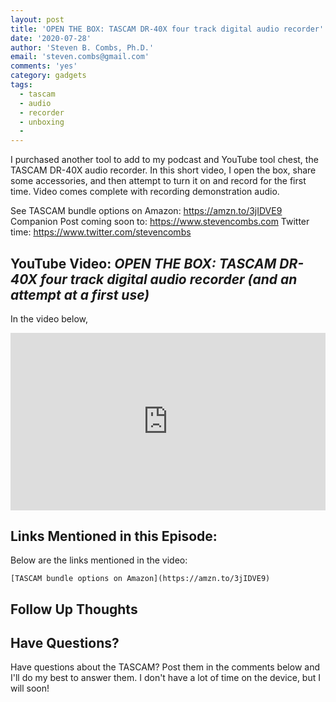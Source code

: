 ```yaml
---
layout: post
title: 'OPEN THE BOX: TASCAM DR-40X four track digital audio recorder'
date: '2020-07-28'
author: 'Steven B. Combs, Ph.D.'
email: 'steven.combs@gmail.com'
comments: 'yes'
category: gadgets
tags:
  - tascam
  - audio
  - recorder
  - unboxing
  -
---
```


I purchased another tool to add to my podcast and YouTube tool chest, the TASCAM DR-40X audio recorder. In this short video, I open the box, share some accessories, and then attempt to turn it on and record for the first time. Video comes complete with recording demonstration audio.

See TASCAM bundle options on Amazon: https://amzn.to/3jIDVE9
Companion Post coming soon to: https://www.stevencombs.com
Twitter time: https://www.twitter.com/stevencombs

## YouTube Video: _OPEN THE BOX: TASCAM DR-40X four track digital audio recorder (and an attempt at a first use)_

In the video below,

<div style="position:relative;padding-top:56.25%;"><p><iframe src="https://www.youtube.com/embed/f1XHL74R8q4" frameborder="0" allowfullscreen="true" mozallowfullscreen="true" webkitallowfullscreen="true" style="position:absolute;top:0;left:0;width:100%;height:100%;"></iframe></p></div>

## Links Mentioned in this Episode:

Below are the links mentioned in the video:

    [TASCAM bundle options on Amazon](https://amzn.to/3jIDVE9)


## Follow Up Thoughts



## Have Questions?

Have questions about the TASCAM? Post them in the comments below and I'll do my best to answer them. I don't have a lot of time on the device, but I will soon!
